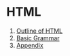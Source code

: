 


<body>
<h1>HTML</h1>
<ol>
  <li><a href="1.html">Outline of HTML</a></li>
  <li><a href="2.html">Basic Grammar</a></li>
  <li><a href="3.html">Appendix</a></li>
</ol>
